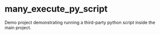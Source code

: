 # many_execute_py_script
Demo project demonstrating running a third-party python script inside the main project.
